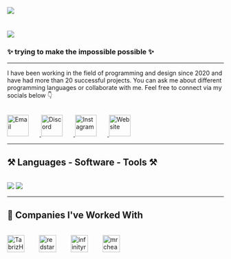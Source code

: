 <!-- GIF Intro -->
<img align="top" src="https://betanews.com/wp-content/uploads/2018/06/gifs-on-cli.gif" />

<!-- Typing title -->
<h1 align="left">
  <img src="https://readme-typing-svg.demolab.com?font=Press+Start+2P&pause=1000&color=BEE4FF&width=435&lines=Hi%2CIm+Zey4rox+;UI+and+UX+Developer;Welcome+to+my+GitHub." />
</h1>

<!-- Subtitle -->
<h3 align="left">✨ trying to make the impossible possible ✨</h3>

---

<!-- About Me -->
<div align="left">
I have been working in the field of programming and design since 2020 and have had more than 20 successful projects.  
You can ask me about different programming languages or collaborate with me.  
Feel free to connect via my socials below 👇
</div>

<br/>

<!-- Social Media Buttons (Custom Images) -->
<p align="left">
  <!-- Email -->
  <a href="mailto:zeyroxs@icloud.com" target="_blank">
    <img src="https://cdn.discordapp.com/attachments/1188763529772281917/1397642130943508561/SSAA.png?ex=6882772a&is=688125aa&hm=7c927392dbb94babd2c18a3bbb66459719dbaf8d00929de676b0fe43fcd63c85&" alt="Email" height="50" style="margin-right: 25px;" />
  </a>

  <!-- Discord -->
  <a href="https://discord.com/users/349709264098689025" target="_blank">
    <img src="https://cdn.discordapp.com/attachments/1188763529772281917/1397642131690094632/DDDA.png?ex=6882772b&is=688125ab&hm=a081ceb2b4c7d6eddbb4e3be4b285829440e077c1ad0c3e797d1e6b6940efd88&" alt="Discord" height="50" style="margin-right: 25px;" />
  </a>

  <!-- Instagram -->
  <a href="https://www.instagram.com/legendfatah/" target="_blank">
    <img src="https://cdn.discordapp.com/attachments/1188763529772281917/1397642131274731572/DDAA.png?ex=6882772b&is=688125ab&hm=176ca00f6423b6ef53ad2e50c85fa0a0ea113fa46ee815076dc174836eeed7ba&" alt="Instagram" height="50" style="margin-right: 25px;" />
  </a>

  <!-- Website -->
  <a href="https://zeyrox.top" target="_blank" title="ZEYROX.xyz">
    <img src="https://cdn.discordapp.com/attachments/1188763529772281917/1397641615060897914/ddddd.png?ex=688276af&is=6881252f&hm=3d7133357b726c9c887b0d6a01548e33ddc7304abea1d29444ff49bfae69afd6&" alt="Website" height="50" />
  </a>
</p>

---

<!-- Skills Section -->
<h2 align="left">⚒️ Languages - Software - Tools ⚒️</h2>
<br/>
<div align="left">
  <img src="https://skillicons.dev/icons?i=html,css,js,py,cs,cpp,php,react,lua" />
  <img src="https://skillicons.dev/icons?i=xd,ps,ai,ae,discord,github,vscode" />
</div>

---

<!-- Companies -->
<h2 align="left">🤝 Companies I've Worked With</h2>
<br/>
<div align="left">
  <img src="https://media.discordapp.net/attachments/1188763529772281917/1397643333131567135/DSASA.png?ex=68827849&is=688126c9&hm=edef6a5c7a8abe7418fcb3300af5c64abc55b6cb75cb6f9d1420d94aa474b2a9&=&format=webp&quality=lossless" alt="TabrizHadi" height="40" style="margin-right: 30px;" />
  <img src="https://cdn.discordapp.com/attachments/1188763529772281917/1397650793175453926/1676304055886.webp?ex=68827f3c&is=68812dbc&hm=5e910eb8f7e3471d8b71d74a509aa915afe2558f45fad51bd87632c1b81f58d4&" alt="redstarrp" height="40" style="margin-right: 30px;" />
  <img src="https://cdn.discordapp.com/attachments/1188763529772281917/1397650821650583552/infinityrp.png?ex=68827f42&is=68812dc2&hm=41aeacc886f17b33cce78debf746ca966180cd3fad20628aaad4de921e70ae7f&" alt="infinityrp" height="40" style="margin-right: 30px;" />
  <img src="https://cdn.discordapp.com/attachments/1188763529772281917/1397650866692952154/1111.png?ex=68827f4d&is=68812dcd&hm=0f3671f712ff5098fc23c2ae71e53b372cf31f555dcfaf8658825a3f060b24b1&" alt="mrcheat" height="40" />
</div>
